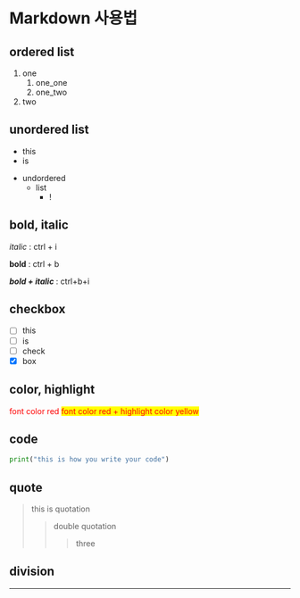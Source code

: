 # Markdown 사용법

## ordered list
1. one
   1. one_one
   2. one_two
2. two
   
## unordered list
- this
- is
* undordered
  * list
    * !
  
## bold, italic
*italic*  : ctrl + i 

**bold** : ctrl + b

***bold + italic***  : ctrl+b+i

## checkbox
- [ ] this
- [ ] is
- [ ] check
- [x] box

## color, highlight
<span style="color: red">
font color red
</span>

<span style="color:red;background-color:yellow">
font color red + highlight color yellow
</span>

## code
```python
print("this is how you write your code")
```

## quote
> this is quotation
> > double quotation
> > > three

## division
---